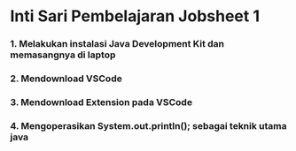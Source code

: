 # Inti Sari Pembelajaran Jobsheet 1
### 1. Melakukan instalasi Java Development Kit dan memasangnya di laptop
### 2. Mendownload VSCode
### 3. Mendownload Extension pada VSCode
### 4. Mengoperasikan **System.out.println();** sebagai teknik utama java